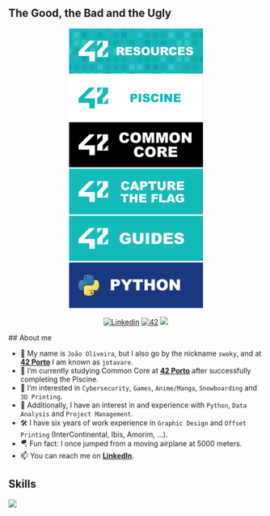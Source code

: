<!---
DESCRIPTION
--->
## The Good, the Bad and the Ugly
<p float="left" align="center">
  <a href="https://github.com/jotavare/42-resources">
    <img src="https://github.com/jotavare/jotavare/blob/main/42/banner/square/42_resources_new.png" width="265"/>
  </a>
  <a href="https://github.com/jotavare/42-piscine">
    <img src="https://github.com/jotavare/jotavare/blob/main/42/banner/square/42_piscine_new.png" width="265"/>
  </a>
  <a href="https://github.com/jotavare/42-common-core">
    <img src="https://github.com/jotavare/jotavare/blob/main/42/banner/square/42_common_core_new.png" width="265"/>
  </a>
  <a href="https://github.com/jotavare/42-ctf">
    <img src="https://github.com/jotavare/jotavare/blob/main/42/banner/square/42_capture_the_flag_new.png" width="265"/>
  </a>
  <a href="https://github.com/jotavare/guides">
    <img src="https://github.com/jotavare/jotavare/blob/main/42/banner/square/42_guides_new.png" width="265"/>
  </a>
  <a href="https://github.com/jotavare/100-days-of-code-in-python">
    <img src="https://github.com/jotavare/jotavare/blob/main/42/banner/square/python_new.png" width="265"/>
  </a>
</p>

<!---
SMALL ICONS
--->
<p align="center">
<a href='https://www.linkedin.com/in/joaoptoliveira' target="_blank"><img alt='Linkedin' src='https://img.shields.io/badge/LinkedIn-100000?style=flat-square&logo=Linkedin&logoColor=white&labelColor=0A66C2&color=0A66C2'/></a>
</a>
<a href='https://profile.intra.42.fr/users/jotavare' target="_blank"><img alt='42' src='https://img.shields.io/badge/Porto-100000?style=flat-square&logo=42&logoColor=white&labelColor=000000&color=000000'/></a>
</a>
<img src="https://komarev.com/ghpvc/?username=jotavare&style=flat-square&color=blue"></a>
</a>
</p>
## About me

- 👋 My name is `João Oliveira`, but I also go by the nickname `swoky`, and at [**42 Porto**](https://www.42porto.com) I am known as `jotavare`.
- 🌱 I’m currently studying Common Core at [**42 Porto**](https://www.42porto.com) after successfully completing the Piscine.
- 👀 I’m interested in `Cybersecurity`, `Games`, `Anime/Manga`, `Snowboarding` and `3D Printing`.
- 🚀 Additionally, I have an interest in and experience with `Python`, `Data Analysis` and `Project Management`.
- 🛠️ I have six years of work experience in `Graphic Design` and `Offset Printing` (InterContinental, Ibis, Amorim, ...).
- 🪂 Fun fact: I once jumped from a moving airplane at 5000 meters.
- 📫 You can reach me on [**LinkedIn**](https://www.linkedin.com/in/joaoptoliveira/).



<!---
BIG ICONS
--->
## Skills
<p align="left">
  <a href="https://skillicons.dev">
    <img src="https://skillicons.dev/icons?i=c,html,css,python,git,github,bash,linux,vim,vscode,ai,ps,sketchup,markdown,wordpress" />
  </a>
</p>

<!---
jotavare/jotavare is a ✨ special ✨ repository because its `README.md` (this file) appears on your GitHub profile.
You can click the Preview link to take a look at your changes.
--->
